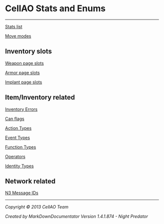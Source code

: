 # CellAO Stats and Enums #

----------

[Stats list](./Stats.md)

[Move modes](./MoveModes.md)

## Inventory slots ##
[Weapon page slots](./WeaponSlots.md)

[Armor page slots](./ArmorSlots.md)

[Implant page slots](./ImplantSlots.md)

## Item/Inventory related ##

[Inventory Errors](./InventoryError.md)

[Can flags](./CanFlags.md)

[Action Types](./ActionTypes.md)

[Event Types](./EventTypes.md)

[Function Types](./FunctionTypes.md)

[Operators](./Operator.md)

[Identity Types](./IdentityTypes.md)

## Network related ##

[N3 Message IDs](./N3MessageIDs.md)



----------

*Copyright © 2013 CellAO Team*

*Created by MarkDownDocumentator Version 1.4.1.874 - Night Predator*


